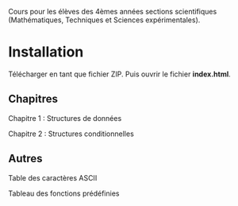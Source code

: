 ﻿Cours pour les élèves des 4èmes années sections scientifiques (Mathématiques, Techniques et Sciences expérimentales).

# Installation

Télécharger en tant que fichier ZIP. Puis ouvrir le fichier **index.html**.

## Chapitres

Chapitre 1 : Structures de données

Chapitre 2 : Structures conditionnelles

## Autres

Table des caractères ASCII

Tableau des fonctions prédéfinies